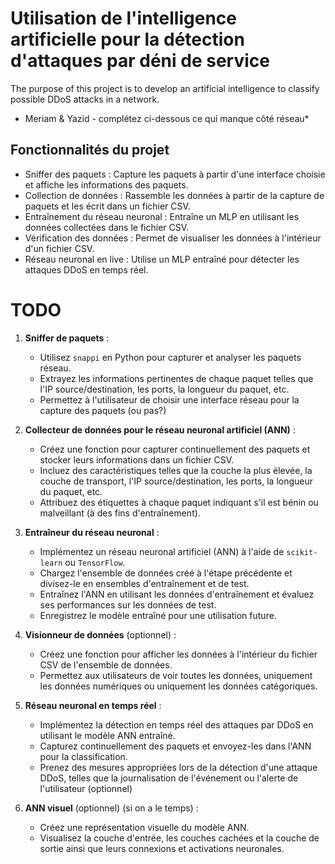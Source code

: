 # Utilisation de l'intelligence artificielle pour la détection d'attaques par déni de service
The purpose of this project is to develop an artificial intelligence to classify possible DDoS attacks in a network.

* Meriam & Yazid - complétez ci-dessous ce qui manque côté réseau*

## Fonctionnalités du projet
- Sniffer des paquets : Capture les paquets à partir d'une interface choisie et affiche les informations des paquets.
- Collection de données : Rassemble les données à partir de la capture de paquets et les écrit dans un fichier CSV.
- Entraînement du réseau neuronal : Entraîne un MLP en utilisant les données collectées dans le fichier CSV.
- Vérification des données : Permet de visualiser les données à l'intérieur d'un fichier CSV.
- Réseau neuronal en live : Utilise un MLP entraîné pour détecter les attaques DDoS en temps réel.

# TODO

1. **Sniffer de paquets** :
    - Utilisez `snappi` en Python pour capturer et analyser les paquets réseau.
    - Extrayez les informations pertinentes de chaque paquet telles que l'IP source/destination, les ports, la longueur du paquet, etc.
    - Permettez à l'utilisateur de choisir une interface réseau pour la capture des paquets (ou pas?)

2. **Collecteur de données pour le réseau neuronal artificiel (ANN)** :
    - Créez une fonction pour capturer continuellement des paquets et stocker leurs informations dans un fichier CSV.
    - Incluez des caractéristiques telles que la couche la plus élevée, la couche de transport, l'IP source/destination, les ports, la longueur du paquet, etc.
    - Attribuez des étiquettes à chaque paquet indiquant s'il est bénin ou malveillant (à des fins d'entraînement).

3. **Entraîneur du réseau neuronal** :
    - Implémentez un réseau neuronal artificiel (ANN) à l'aide de `scikit-learn` ou `TensorFlow`.
    - Chargez l'ensemble de données créé à l'étape précédente et divisez-le en ensembles d'entraînement et de test.
    - Entraînez l'ANN en utilisant les données d'entraînement et évaluez ses performances sur les données de test.
    - Enregistrez le modèle entraîné pour une utilisation future.

4. **Visionneur de données** (optionnel) :
    - Créez une fonction pour afficher les données à l'intérieur du fichier CSV de l'ensemble de données.
    - Permettez aux utilisateurs de voir toutes les données, uniquement les données numériques ou uniquement les données catégoriques.

5. **Réseau neuronal en temps réel** :
    - Implémentez la détection en temps réel des attaques par DDoS en utilisant le modèle ANN entraîné.
    - Capturez continuellement des paquets et envoyez-les dans l'ANN pour la classification.
    - Prenez des mesures appropriées lors de la détection d'une attaque DDoS, telles que la journalisation de l'événement ou l'alerte de l'utilisateur (optionnel)

6. **ANN visuel** (optionnel) (si on a le temps) :
    - Créez une représentation visuelle du modèle ANN.
    - Visualisez la couche d'entrée, les couches cachées et la couche de sortie ainsi que leurs connexions et activations neuronales.

